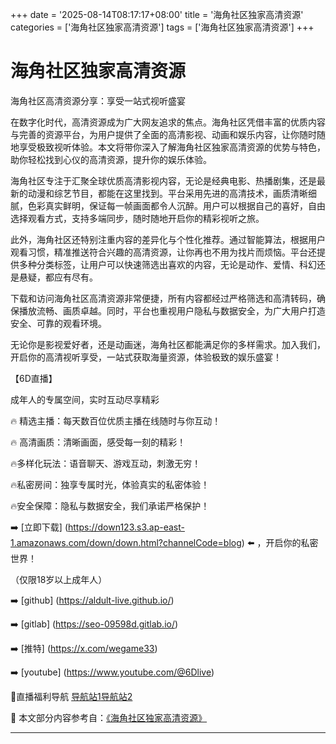 +++
date = '2025-08-14T08:17:17+08:00'
title = '海角社区独家高清资源'
categories = ['海角社区独家高清资源']
tags = ['海角社区独家高清资源']
+++

# 海角社区独家高清资源

海角社区高清资源分享：享受一站式视听盛宴

在数字化时代，高清资源成为广大网友追求的焦点。海角社区凭借丰富的优质内容与完善的资源平台，为用户提供了全面的高清影视、动画和娱乐内容，让你随时随地享受极致视听体验。本文将带你深入了解海角社区独家高清资源的优势与特色，助你轻松找到心仪的高清资源，提升你的娱乐体验。

海角社区专注于汇聚全球优质高清影视内容，无论是经典电影、热播剧集，还是最新的动漫和综艺节目，都能在这里找到。平台采用先进的高清技术，画质清晰细腻，色彩真实鲜明，保证每一帧画面都令人沉醉。用户可以根据自己的喜好，自由选择观看方式，支持多端同步，随时随地开启你的精彩视听之旅。

此外，海角社区还特别注重内容的差异化与个性化推荐。通过智能算法，根据用户观看习惯，精准推送符合兴趣的高清资源，让你再也不用为找片而烦恼。平台还提供多种分类标签，让用户可以快速筛选出喜欢的内容，无论是动作、爱情、科幻还是悬疑，都应有尽有。

下载和访问海角社区高清资源非常便捷，所有内容都经过严格筛选和高清转码，确保播放流畅、画质卓越。同时，平台也重视用户隐私与数据安全，为广大用户打造安全、可靠的观看环境。

无论你是影视爱好者，还是动画迷，海角社区都能满足你的多样需求。加入我们，开启你的高清视听享受，一站式获取海量资源，体验极致的娱乐盛宴！

【6D直播】

成年人的专属空间，实时互动尽享精彩

🔥 精选主播：每天数百位优质主播在线随时与你互动！

🔥 高清画质：清晰画面，感受每一刻的精彩！

🔥多样化玩法：语音聊天、游戏互动，刺激无穷！

🔥私密房间：独享专属时光，体验真实的私密体验！

🔥安全保障：隐私与数据安全，我们承诺严格保护！

➡️ [立即下载] (https://down123.s3.ap-east-1.amazonaws.com/down/down.html?channelCode=blog) ⬅️ ，开启你的私密世界！

（仅限18岁以上成年人）

➡️ [github] (https://aldult-live.github.io/)

➡️ [gitlab] (https://seo-09598d.gitlab.io/)

➡️ [推特] (https://x.com/wegame33)

➡️ [youtube] (https://www.youtube.com/@6Dlive)

🔞直播福利导航 [导航站1](https://webstack-86085a.gitlab.io/)[导航站2](https://onlygit123-2.github.io/)


📘 本文部分内容参考自：[《海角社区独家高清资源》](https://webstack-hugo-14.pages.dev/)

---
